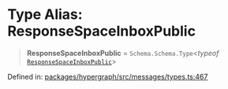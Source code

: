 # Type Alias: ResponseSpaceInboxPublic

> **ResponseSpaceInboxPublic** = `Schema.Schema.Type`\<*typeof* [`ResponseSpaceInboxPublic`](../variables/ResponseSpaceInboxPublic.md)\>

Defined in: [packages/hypergraph/src/messages/types.ts:467](https://github.com/hashirpm/hypergraph/blob/ab4ea1cdb9430798142e0d735aac9d31c2cf0ae0/packages/hypergraph/src/messages/types.ts#L467)
